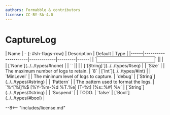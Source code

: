 ```yaml
---
authors: Formabble & contributors
license: CC-BY-SA-4.0
---
```



# CaptureLog

<div class="sh-parameters" markdown="1">
| Name | - {: #sh-flags-row} | Description | Default | Type |
|------|---------------------|-------------|---------|------|
| `<input>` || | | [`None`](../../types/#none) |
| `<output>` || | | [`[String]`](../../types/#seq) |
| `Size` |  | The maximum number of logs to retain. | `8` | [`Int`](../../types/#int) |
| `MinLevel` |  | The minimum level of logs to capture. | `debug` | [`String`](../../types/#string) |
| `Pattern` |  | The pattern used to format the logs. | `%^[%l]%$ [%Y-%m-%d %T.%e] [T-%t] [%s::%#] %v` | [`String`](../../types/#string) |
| `Suspend` |  | TODO. | `false` | [`Bool`](../../types/#bool) |

</div>



--8<-- "includes/license.md"

